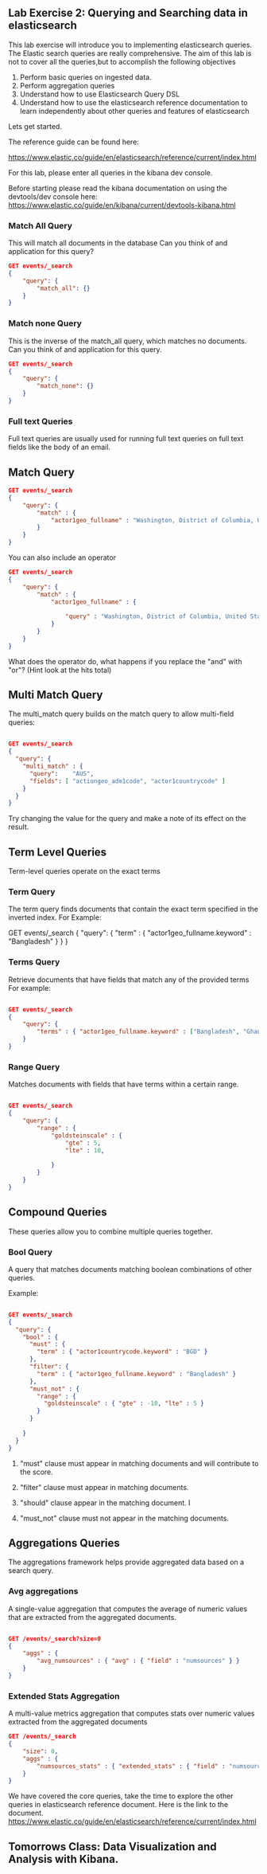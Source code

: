 ## Lab Exercise 2: Querying and Searching data in elasticsearch  

This lab exercise will introduce you to implementing elasticsearch queries.
The Elastic search queries are really comprehensive. The aim of this lab is not to cover all the queries,but to accomplish the following objectives
   
1. Perform basic queries on ingested data. 
2. Perform aggregation queries
3. Understand how to use Elasticsearch Query DSL
4. Understand how to use the elasticsearch reference documentation to learn     independently about other queries and features of elasticsearch

Lets get started. 

The reference guide can be found here: 

https://www.elastic.co/guide/en/elasticsearch/reference/current/index.html

For this lab, please enter all queries in the kibana dev console. 

Before starting please read the kibana documentation on using the devtools/dev console  here: https://www.elastic.co/guide/en/kibana/current/devtools-kibana.html

###  Match All Query

This will match all documents in the database
Can you think of and application for this query?

```json
GET events/_search
{
    "query": {
        "match_all": {}
    }
}
```

###  Match none Query
This is the inverse of the match_all query, which matches no documents.
Can you think of and application for this query.

```json
GET events/_search
{
    "query": {
        "match_none": {}
    }
}

```

###  Full text Queries

Full text queries are usually used for running full text queries on full text fields like the body of an email. 

## Match Query

```json
GET events/_search
{
    "query": {
        "match" : {
            "actor1geo_fullname" : "Washington, District of Columbia, United States"
        }
    }
}

```

You can also include an operator

```json
GET events/_search
{
    "query": {
        "match" : {
            "actor1geo_fullname" : {
            
                "query" : "Washington, District of Columbia, United States","operator" : "or"
            }
        }
    }
}

```

What does the operator do, what happens if you replace the "and" with "or"? 
(Hint look at the hits total)


## Multi Match Query

The multi_match query builds on the match query to allow multi-field queries:

```json

GET events/_search
{
  "query": {
    "multi_match" : {
      "query":    "AUS", 
      "fields": [ "actiongeo_adm1code", "actor1countrycode" ] 
    }
  }
}

```

Try changing the value for the query and make a note of its effect on the result. 


## Term Level Queries

Term-level queries operate on the exact terms

### Term Query

The term query finds documents that contain the exact term specified in the inverted index. For Example:

GET events/_search
{
  "query": {
    "term" : { "actor1geo_fullname.keyword" : "Bangladesh" } 
  }
}


### Terms Query

Retrieve documents that have fields that match any of the provided terms For example:

```json

GET events/_search
{
    "query": {
        "terms" : { "actor1geo_fullname.keyword" : ["Bangladesh", "Ghana"]}
    }
}

```

### Range Query

Matches documents with fields that have terms within a certain range.

```json

GET events/_search
{
    "query": {
        "range" : {
            "goldsteinscale" : {
                "gte" : 5,
                "lte" : 10,
                
            }
        }
    }
}
```

## Compound Queries

These queries allow you to combine multiple queries together.

### Bool Query

A query that matches documents matching boolean combinations of other queries.

Example:

```json

GET events/_search
{
  "query": {
    "bool" : {
      "must" : {
        "term" : { "actor1countrycode.keyword" : "BGD" }
      },
      "filter": {
        "term" : { "actor1geo_fullname.keyword" : "Bangladesh" }
      },
      "must_not" : {
        "range" : {
          "goldsteinscale" : { "gte" : -10, "lte" : 5 }
        }
      }
      
    }
  }
}
```

1. "must" clause must appear in matching documents and will contribute to the score.

2. "filter" clause must appear in matching documents. 

3. "should" clause appear in the matching document. I

4. "must_not" clause must not appear in the matching documents. 


## Aggregations Queries

The aggregations framework helps provide aggregated data based on a search query. 


### Avg aggregations

A single-value aggregation that computes the average of numeric values that are extracted from the aggregated documents.

```json

GET /events/_search?size=0
{
    "aggs" : {
        "avg_numsources" : { "avg" : { "field" : "numsources" } }
    }
}
```

### Extended Stats Aggregation
A multi-value metrics aggregation that computes stats over numeric values extracted from the aggregated documents

```json
GET /events/_search
{
    "size": 0,
    "aggs" : {
        "numsources_stats" : { "extended_stats" : { "field" : "numsources" } }
    }
}
```

We have covered the core queries, take the time to explore the other queries in elasticsearch reference document. Here is the link to the document. 
https://www.elastic.co/guide/en/elasticsearch/reference/current/index.html 


## Tomorrows Class: Data Visualization and Analysis with Kibana. 